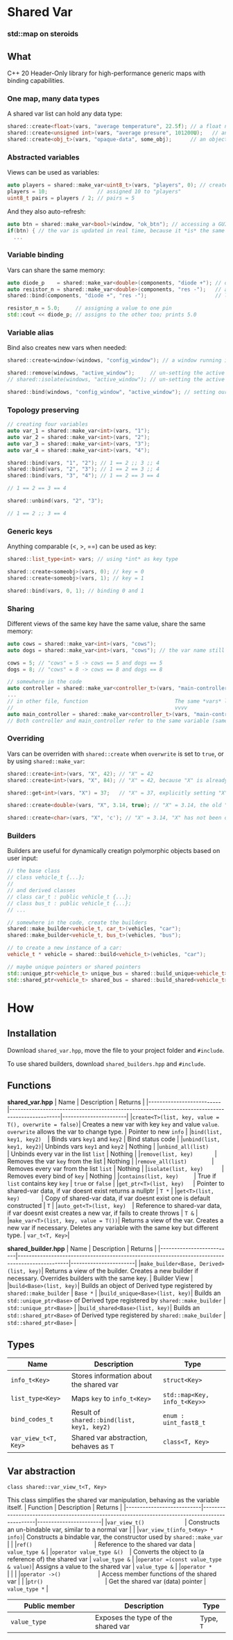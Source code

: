 # Shared Var
### std::map on steroids

## What

C++ 20 Header-Only library for high-performance generic maps with binding capabilities.

### One map, many data types
A shared var list can hold any data type:
```cpp
shared::create<float>(vars, "average temperature", 22.5f); // a float named average temperature
shared::create<unsigned int>(vars, "average presure", 101200U);   // an unsigned int named average pressure
shared::create<obj_t>(vars, "opaque-data", some_obj);      // an object named opaque-data
```

### Abstracted variables
Views can be used as variables:
```cpp
auto players = shared::make_var<uint8_t>(vars, "players", 0); // created a shared var named players
players = 10;                // assigned 10 to "players"
uint8_t pairs = players / 2; // pairs = 5
```
And they also auto-refresh:
```cpp
auto btn = shared::make_var<bool>(window, "ok_btn"); // accessing a GUI object
if(btn) { // the var is updated in real time, because it *is* the same var
  ...
```

### Variable binding
Vars can share the same memory:
```cpp
auto diode_p    = shared::make_var<double>(components, "diode +"); // oh look an electrical pin
auto resistor_n = shared::make_var<double>(components, "res -");   // and another pin
shared::bind(components, "diode +", "res -");                      // lets connect both

resistor_n = 5.0;     // assigning a value to one pin
std::cout << diode_p; // assigns to the other too; prints 5.0
```

### Variable alias
Bind also creates new vars when needed:
```cpp
shared::create<window>(windows, "config_window"); // a window running in the background

shared::remove(windows, "active_window");     // un-setting the active window
// shared::isolate(windows, "active_window"); // un-setting the active window (removing all binds)

shared::bind(windows, "config_window", "active_window"); // setting our config window as the active window
```

### Topology preserving
```cpp
// creating four variables
auto var_1 = shared::make_var<int>(vars, "1");
auto var_2 = shared::make_var<int>(vars, "2");
auto var_3 = shared::make_var<int>(vars, "3");
auto var_4 = shared::make_var<int>(vars, "4");

shared::bind(vars, "1", "2"); // 1 == 2 ;; 3 ;; 4
shared::bind(vars, "2", "3"); // 1 == 2 == 3 ;; 4
shared::bind(vars, "3", "4"); // 1 == 2 == 3 == 4

// 1 == 2 == 3 == 4

shared::unbind(vars, "2", "3");

// 1 == 2 ;; 3 == 4

```

### Generic keys
Anything comparable (<, >, ==) can be used as key:
```cpp
shared::list_type<int> vars; // using *int* as key type

shared::create<someobj>(vars, 0); // key = 0
shared::create<someobj>(vars, 1); // key = 1

shared::bind(vars, 0, 1); // binding 0 and 1
```

### Sharing
Different views of the same key have the same value, share the same memory:
```cpp
auto cows = shared::make_var<int>(vars, "cows");
auto dogs = shared::make_var<int>(vars, "cows"); // the var name still "cows"

cows = 5; // "cows" = 5 -> cows == 5 and dogs == 5
dogs = 8; // "cows" = 8 -> cows == 8 and dogs == 8
```
```cpp
// somewhere in the code
auto controller = shared::make_var<controller_t>(vars, "main-controller");
...
// in other file, function                            The same *vars* list
//                                                    vvvv
auto main_controller = shared::make_var<controller_t>(vars, "main-controller");
// Both controller and main_controller refer to the same variable (same memory address).
```

### Overriding
Vars can be overriden with `shared::create` when `overwrite` is set to `true`, or by using `shared::make_var`:
```cpp
shared::create<int>(vars, "X", 42); // "X" = 42
shared::create<int>(vars, "X", 84); // "X" = 42, because "X" is already initialized

shared::get<int>(vars, "X") = 37;   // "X" = 37, explicitly setting "X"

shared::create<double>(vars, "X", 3.14, true); // "X" = 3.14, the old "X" has been deleted

shared::create<char>(vars, "X", 'c'); // "X" = 3.14, "X" has not been overwriten
```

### Builders
Builders are useful for dynamically creatign polymorphic objects based on user input:
```cpp
// the base class
// class vehicle_t {...};
//
// and derived classes
// class car_t : public vehicle_t {...};
// class bus_t : public vehicle_t {...};
// ...

// somewhere in the code, create the builders
shared::make_builder<vehicle_t, car_t>(vehicles, "car");
shared::make_builder<vehicle_t, bus_t>(vehicles, "bus");

// to create a new instance of a car:
vehicle_t * vehicle = shared::build<vehicle_t>(vehicles, "car");

// maybe unique pointers or shared pointers
std::unique_ptr<vehicle_t> unique_bus = shared::build_unique<vehicle_t>(vehicles, "bus");
std::shared_ptr<vehicle_t> shared_bus = shared::build_shared<vehicle_t>(vehicles, "bus");
```

# How
## Installation
Download `shared_var.hpp`, move the file to your project folder and `#include`.

To use shared builders, download `shared_builders.hpp` and `#include`.

## Functions
**shared_var.hpp**
| Name                     | Description                                                                                    | Returns               |
|--------------------------|------------------------------------------------------------------------------------------------|-----------------------|
|`create<T>(list, key, value = T(), overwrite = false)`| Creates a new var with key `key` and value `value`. `overwrite` allows the var to change type. | Pointer to new `info` |
|`bind(list, key1, key2)  `| Binds vars `key1` and `key2`                                                                   | Bind status code      |
|`unbind(list, key1, key2)`| Unbinds vars `key1` and `key2`                                                                 | Nothing               |
|`unbind_all(list)        `| Unbinds every var in the list `list`                                                           | Nothing               |
|`remove(list, key)       `| Removes the var `key` from the list                                                            | Nothing               |
|`remove_all(list)        `| Removes every var from the list `list`                                                         | Nothing               |
|`isolate(list, key)      `| Removes every bind of `key`                                                                    | Nothing               |
|`contains(list, key)     `| True if `list` contains key `key`                                                              | `true` or `false`     |
|`get_ptr<T>(list, key)   `| Pointer to shared-var data, if var doesnt exist returns a nullptr                              | `T *`                 |
|`get<T>(list, key)       `| Copy of shared-var data, if var doesnt exist one is default constructed                        | `T`                   |
|`auto_get<T>(list, key)  `| Reference to shared-var data, if var doesnt exist creates a new var, if fails to create throws | `T &`                 |
|`make_var<T>(list, key, value = T())`| Returns a view of the var. Creates a new var if necessary. Deletes any variable with the same key but different type. | `var_t<T, Key>`|
<!--- |`make_func<FuncPtr, Key> `| Returns a view of the (func) var. Creates a new var if necessary. Deletes any variable with the same key but different type. | Func View | -->
<!--- |`get_func<FuncPtr>(list, key)`| Returns the function pointer | `FuncPtr` | -->
<!--- |`call<FuncPtr>(list, key, args...)`| Calls the function, returns the value returned by the function. | Varies | -->

**shared_builder.hpp**
| Name                     | Description                                                                                    | Returns               |
|--------------------------|------------------------------------------------------------------------------------------------|-----------------------|
|`make_builder<Base, Derived>(list, key)`| Returns a view of the builder. Creates a new builder if necessary. Overrides builders with the same key. | Builder View |
|`build<Base>(list, key)`| Builds an object of Derived type registered by `shared::make_builder` | `Base *` |
|`build_unique<Base>(list, key)`| Builds an `std::unique_ptr<Base>` of Derived type registered by `shared::make_builder` | `std::unique_ptr<Base>` |
|`build_shared<Base>(list, key)`| Builds an `std::shared_ptr<Base>` of Derived type registered by `shared::make_builder` | `std::shared_ptr<Base>` |

## Types
| Name               | Description                                     | Type                       |
|--------------------|-------------------------------------------------|----------------------------|
|`info_t<Key>       `| Stores information about the shared var         |`struct<Key>               `|
|`list_type<Key>    `| Maps `key` to `info_t<Key>`                     |`std::map<Key, info_t<Key>>`|
|`bind_codes_t      `| Result of `shared::bind(list, key1, key2)`      |`enum : uint_fast8_t       `|
|`var_view_t<T, Key>`| Shared var abstraction, behaves as `T`     |`class<T, Key>             `|

## Var abstraction
`class shared::var_view_t<T, Key>`

This class simplifies the shared var manipulation, behaving as the variable itself.
| Function                  | Description                                                                                    | Returns               |
|---------------------------|------------------------------------------------------------------------------------------------|-----------------------|
|`var_view_t()             `| Constructs an un-bindable var, similar to a normal var                                         |                       |
|`var_view_t(info_t<Key> * info)`| Constructs a bindable var, the constructor used by `shared::make_var`                          |                       |
|`ref()                    `| Reference to the shared var data                                                               | `value_type &`        |
|`operator value_type &()  `| Converts the object to (a reference of) the shared var                                         | `value_type &`        |
|`operator =(const value_type & value)`| Assigns a value to the shared var                                                   | `value_type &`        |
|`operator *               `|                                                                                                |                       |
|`operator ->()            `| Access member functions of the shared var                                                      |                       |
|`ptr()                    `| Get the shared var (data) pointer                                                              | `value_type *`        |

| Public member             | Description                                                                                    | Type                  |
|---------------------------|------------------------------------------------------------------------------------------------|-----------------------|
|`value_type               `| Exposes the type of the shared var                                                             | Type, `T`             |
